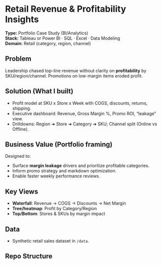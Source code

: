 # Retail Revenue & Profitability Insights

**Type:** Portfolio Case Study (BI/Analytics)  
**Stack:** Tableau or Power BI · SQL · Excel · Data Modeling  
**Domain:** Retail (category, region, channel)

## Problem
Leadership chased top-line revenue without clarity on **profitability** by SKU/region/channel. Promotions on low-margin items eroded profit.

## Solution (What I built)
- Profit model at SKU x Store x Week with COGS, discounts, returns, shipping.
- Executive dashboard: Revenue, Gross Margin %, Promo ROI, “leakage” view.
- Drilldowns: Region ➜ Store ➜ Category ➜ SKU; Channel split (Online vs Offline).

## Business Value (Portfolio framing)
Designed to:
- Surface **margin leakage** drivers and prioritize profitable categories.
- Inform promo strategy and markdown optimization.
- Enable faster weekly performance reviews.

## Key Views
- **Waterfall**: Revenue → COGS → Discounts → Net Margin  
- **Tree/heatmap**: Profit by Category/Region  
- **Top/Bottom**: Stores & SKUs by margin impact

## Data
- Synthetic retail sales dataset in `/data`.

## Repo Structure


